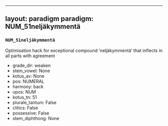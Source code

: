 
---
layout: paradigm
paradigm: NUM_51neljäkymmentä
---
### ` NUM_51neljäkymmentä `

Optimisation hack for exceptional compound ’neljäkymmentä’ that inflects in all parts with agreement
* grade_dir: weaken
* stem_vowel: None
* kotus_av: None
* pos: NUMERAL
* harmony: back
* upos: NUM
* kotus_tn: 51
* plurale_tantum: False
* clitics: False
* possessive: False
* stem_diphthong: None
